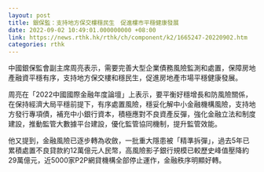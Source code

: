 ```yaml
---
layout: post
title: 銀保監：支持地方保交樓穩民生　促進樓市平穩健康發展
date: 2022-09-02 10:49:01.000000000 +08:00
link: https://news.rthk.hk/rthk/ch/component/k2/1665247-20220902.htm
categories: rthk
---
```


中國銀保監會副主席周亮表示，需要完善大型企業債務風險監測和處置，保障房地產融資平穩有序，支持地方保交樓和穩民生，促進房地產市場平穩健康發展。

周亮在「2022中國國際金融年度論壇」上表示，要平衡好穩增長和防風險關係，在保持經濟大局平穩前提下，有序處置風險，穩妥化解中小金融機構風險，支持地方發行專項債，補充中小銀行資本，積極應對不良資產反彈，強化金融立法和制度建設，推動監管大數據平台建設，優化監管協同機制，提升監管效能。

他又提到，金融風險已逐步轉為收斂，一批重大隱患被「精準拆彈」，過去5年已累積處置不良貸款約12萬億元人民幣，高風險影子銀行規模已較歷史峰值壓降約29萬億元，近5000家P2P網貸機構全部停止運作，金融秩序明顯好轉。
